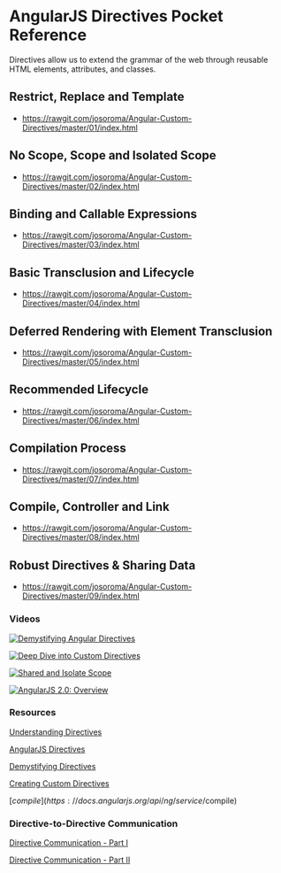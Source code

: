 AngularJS Directives Pocket Reference
=====================================

Directives allow us to extend the grammar of the web through reusable HTML elements, attributes, and classes.

## Restrict, Replace and Template

 - https://rawgit.com/josoroma/Angular-Custom-Directives/master/01/index.html

## No Scope, Scope and Isolated Scope

 - https://rawgit.com/josoroma/Angular-Custom-Directives/master/02/index.html

## Binding and Callable Expressions

 - https://rawgit.com/josoroma/Angular-Custom-Directives/master/03/index.html

## Basic Transclusion and Lifecycle

 - https://rawgit.com/josoroma/Angular-Custom-Directives/master/04/index.html

## Deferred Rendering with Element Transclusion

 - https://rawgit.com/josoroma/Angular-Custom-Directives/master/05/index.html

## Recommended Lifecycle

 - https://rawgit.com/josoroma/Angular-Custom-Directives/master/06/index.html

## Compilation Process

 - https://rawgit.com/josoroma/Angular-Custom-Directives/master/07/index.html

## Compile, Controller and Link

 - https://rawgit.com/josoroma/Angular-Custom-Directives/master/08/index.html

## Robust Directives & Sharing Data

 - https://rawgit.com/josoroma/Angular-Custom-Directives/master/09/index.html

### Videos

[![Demystifying Angular Directives](http://img.youtube.com/vi/0r5QvzjjKDc/0.jpg)](https://www.youtube.com/watch?v=0r5QvzjjKDc "Demystifying Angular Directives")

[![Deep Dive into Custom Directives](http://img.youtube.com/vi/UMkd0nYmLzY/0.jpg)](https://www.youtube.com/watch?v=UMkd0nYmLzY "Deep Dive into Custom Directives")

[![Shared and Isolate Scope](http://img.youtube.com/vi/P4JnEqlnLnE/0.jpg)](https://www.youtube.com/watch?v=P4JnEqlnLnE "Shared and Isolate Scope")

[![AngularJS 2.0: Overview](http://img.youtube.com/vi/-8P8NO8X-mQ/0.jpg)](https://www.youtube.com/watch?v=-8P8NO8X-mQ "AngularJS 2.0: Overview")

### Resources

[Understanding Directives](https://github.com/angular/angular.js/wiki/Understanding-Directives)

[AngularJS Directives](https://egghead.io/articles/an-introduction-to-the-angularjs-directive-part-1)

[Demystifying Directives](http://www.toptal.com/angular-js/angular-js-demystifying-directives)

[Creating Custom Directives](https://docs.angularjs.org/guide/directive)

[$compile](https://docs.angularjs.org/api/ng/service/$compile)

### Directive-to-Directive Communication

[Directive Communication - Part I](http://blog.dudak.me/2014/angular-js-directive-communication-guide-part-1)

[Directive Communication - Part II](http://blog.dudak.me/2014/angular-js-directive-communication-guide-part-2)

